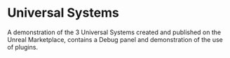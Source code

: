 # Universal Systems
 A demonstration of the 3 Universal Systems created and published on the Unreal Marketplace, contains a Debug panel and demonstration of the use of plugins.
